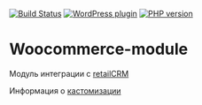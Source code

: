 [![Build Status](https://img.shields.io/travis/retailcrm/woocommerce-module/master.svg?style=flat-square)](https://travis-ci.org/retailcrm/woocommerce-module)
[![WordPress plugin](https://img.shields.io/wordpress/plugin/v/woo-retailcrm.svg?style=flat-square)](https://wordpress.org/plugins/woo-retailcrm/)
[![PHP version](https://img.shields.io/badge/PHP-5.3%2C%205.4%2C%205.5%2C%205.6%2C%207.0%2C%207.1%2C%207.2-blue.svg?style=flat-square)](https://php.net/)

Woocommerce-module
==================

Модуль интеграции с [retailCRM](http://retailcrm.ru)

Информация о [кастомизации](https://github.com/retailcrm/woocommerce-module/wiki/%D0%9A%D0%B0%D1%81%D1%82%D0%BE%D0%BC%D0%B8%D0%B7%D0%B0%D1%86%D0%B8%D1%8F-%D0%B8%D0%BD%D1%82%D0%B5%D0%B3%D1%80%D0%B0%D1%86%D0%B8%D0%BE%D0%BD%D0%BD%D0%BE%D0%B3%D0%BE-%D0%BF%D0%BB%D0%B0%D0%B3%D0%B8%D0%BD%D0%B0)
